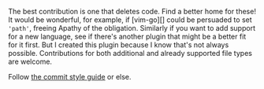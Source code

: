 The best contribution is one that deletes code.  Find a better home for these!
It would be wonderful, for example, if [vim-go][] could be persuaded to set
`'path'`, freeing Apathy of the obligation.  Similarly if you want to add
support for a new language, see if there's another plugin that might be a
better fit for it first.  But I created this plugin because I know that's not
always possible.  Contributions for both additional and already supported file
types are welcome.

Follow [the commit style guide](https://commit.style) or else.
